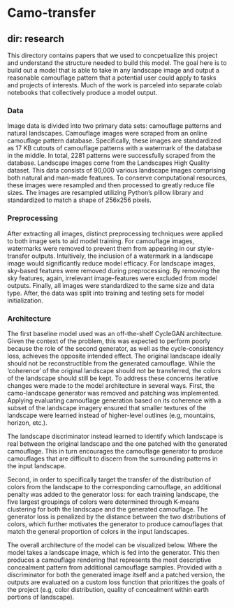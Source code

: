# Camo-transfer
## dir: research
This directory contains papers that we used to concpetualize this project and understand the structure needed to build this model. The goal here is to build out a model that is able to take in any landscape image and output a reasonable camouflage pattern that a potential user could apply to tasks and projects of interests. Much of the work is parceled into separate colab notebooks that collectively produce a model output. 

### Data

Image data is divided into two primary data sets: camouflage patterns and natural landscapes. Camouflage images were scraped from an online camouflage pattern database. Specifically, these images are standardized as 17 KB cutouts of camouflage patterns with a watermark of the database in the middle. In total, 2281 patterns were successfully scraped from the database. Landscape images come from the Landscapes High Quality dataset. This data consists of 90,000 various landscape images comprising both natural and man-made features. To conserve computational resources, these images were resampled and then processed to greatly reduce file sizes. The images are resampled utilizing Python’s pillow library and standardized to match a shape of 256x256 pixels. 


### Preprocessing 

After extracting all images, distinct preprocessing techniques were applied to both image sets to aid model training. For camouflage images, watermarks were removed to prevent them from appearing in our style-transfer outputs. Intuitively, the inclusion of a watermark in a landscape image would significantly reduce model efficacy. For landscape images, sky-based features were removed during preprocessing. By removing the sky features, again, irrelevant image-features were excluded from model outputs. Finally, all images were standardized to the same size and data type. After, the data was split into training and testing sets for model initialization. 

### Architecture	
The first baseline model used was an off-the-shelf CycleGAN architecture. Given the context of the problem, this was expected to perform poorly because the role of the second generator, as well as the cycle-consistency loss, achieves the opposite intended effect. The original landscape ideally should not be reconstructible from the generated camouflage. While the ‘coherence’ of the original landscape should not be transferred, the colors of the landscape should still be kept. To address these concerns iterative changes were made to the model architecture in several ways. 
First, the camo-landscape generator was removed and patching was implemented. Applying evaluating camouflage generation based on its coherence with a subset of the landscape imagery ensured that smaller textures of the landscape were learned instead of higher-level outlines (e.g, mountains, horizon, etc.). 

The landscape discriminator instead learned to identify which landscape is real between the original landscape and the one patched with the generated camouflage. This in turn encourages the camouflage generator to produce camouflages that are difficult to discern from the surrounding patterns in the input landscape. 

Second, in order to specifically target the transfer of the distribution of colors from the landscape to the corresponding camouflage, an additional penalty was added to the generator loss: for each training landscape, the five largest groupings of colors were determined through K-means clustering for both the landscape and the generated camouflage. The generator loss is penalized by the distance between the two distributions of colors, which further motivates the generator to produce camouflages that match the general proportion of colors in the input landscapes. 

The overall architecture of the model can be visualized below. Where the model takes a landscape image, which is fed into the generator. This then produces a camouflage rendering that represents the most descriptive concealment pattern from additional camouflage samples. Provided with a discriminator for both the generated image itself and a patched version, the outputs are evaluated on a custom loss function that prioritizes the goals of the project (e.g, color distribution, quality of concealment within earth portions of landscape). 
